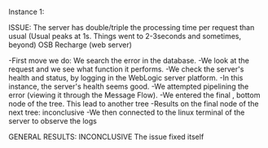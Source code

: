 Instance 1:


ISSUE: The server has double/triple the processing time per request than usual (Usual peaks at 1s. Things went to 2-3seconds and sometimes, beyond)
OSB Recharge (web server)

-First move we do: We search the error in the database.
-We look at the request and we see what function it performs.
-We check the server's health and status, by logging in the WebLogic server platform.
	-In this instance, the server's health seems good.
-We attempted pipelining the error (viewing it through the Message Flow). 
	-We entered the final , bottom node of the tree. This lead to another tree
	-Results on the final node of the next tree: inconclusive
-We then connected to the linux terminal of the server to observe the logs

GENERAL RESULTS: INCONCLUSIVE
The issue fixed itself
